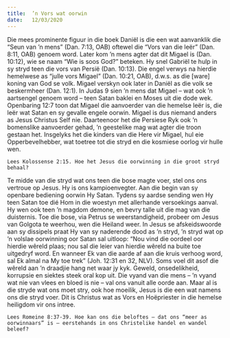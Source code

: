 ```yaml
---
title:  ’n Vors wat oorwin
date:   12/03/2020
---
```


Die mees prominente figuur in die boek Daniël is die een wat aanvanklik die “Seun van ’n mens” (Dan. 7:13, OAB) oftewel die “Vors van die leër” (Dan. 8:11, OAB) genoem word. Later kom ’n mens agter dat dit Migael is (Dan. 10:12), wie se naam “Wie is soos God?” beteken. Hy snel Gabriël te hulp in sy stryd teen die vors van Persië (Dan. 10:13). Die engel verwys na hierdie hemelwese as “julle vors Migael” (Dan. 10:21, OAB), d.w.s. as die [ware] koning van God se volk. Migael verskyn ook later in Daniël as die volk se beskermheer (Dan. 12:1). In Judas 9 sien ’n mens dat Migael – wat ook ’n aartsengel genoem word – teen Satan baklei en Moses uit die dode wek. Openbaring 12:7 toon dat Migael die aanvoerder van die hemelse leër is, die leër wat Satan en sy gevalle engele oorwin. Migael is dus niemand anders as Jesus Christus Self nie. Daarteenoor het die Persiese Ryk ook ’n bomenslike aanvoerder gehad, ’n geestelike mag wat agter die troon gestaan het. Insgelyks het die kinders van die Here vir Migael, hul eie Opperbevelhebber, wat toetree tot die stryd en die kosmiese oorlog vir hulle wen. 

`Lees Kolossense 2:15. Hoe het Jesus die oorwinning in die groot stryd behaal?` 

Te midde van die stryd wat ons teen die bose magte voer, stel ons ons vertroue op Jesus. Hy is ons kampioenvegter. Aan die begin van sy openbare bediening oorwin Hy Satan. Tydens sy aardse sending wen Hy teen Satan toe dié Hom in die woestyn met allerhande versoekings aanval. Hy wen ook teen ’n magdom demone, en bevry talle uit die mag van die duisternis. Toe die bose, via Petrus se weerstandigheid, probeer om Jesus van Golgota te weerhou, wen die Heiland weer. In Jesus se afskeidswoorde aan sy dissipels praat Hy van sy naderende dood as ’n stryd, ’n stryd wat op ’n volslae oorwinning oor Satan sal uitloop: “Nou vind die oordeel oor hierdie wêreld plaas; nou sal die leier van hierdie wêreld na buite toe uitgedryf word. En wanneer Ek van die aarde af aan die kruis verhoog word, sal Ek almal na My toe trek” (Joh. 12:31 en 32, NLV).  Soms voel dit asof die wêreld aan ’n draadjie hang net waar jy kyk. Geweld, onsedelikheid, korrupsie en siektes steek oral kop uit. Die vyand van die mens – ’n vyand wat nie van vlees en bloed is nie – val ons vanuit alle oorde aan. Maar al is die stryde wat ons moet stry, ook hoe moeilik, Jesus is die een wat namens ons die stryd voer. Dit is Christus wat as Vors en Hoëpriester in die hemelse heiligdom vir ons intree. 

`Lees Romeine 8:37-39. Hoe kan ons die beloftes – dat ons “meer as oorwinnaars” is – eerstehands in ons Christelike handel en wandel beleef?`